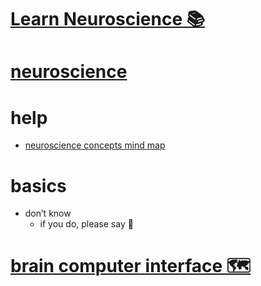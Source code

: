 # [Learn Neuroscience 📚](https://my.mindnode.com/qn6XqfNxftWrVm4n2Xs5BsPJok4KEFTJGpNixELq)


# [neuroscience](http://www.wikiwand.com/en/Neuroscience)


# help


- [neuroscience concepts mind map](https://fkcd.ca/nWf.svg)


# basics

- don’t know  
	- if you do, please say 💙


# [brain computer interface 🗺️](https://my.mindnode.com/z8HaiMkaqK9Ri8tJYgKGAv7x2TPiwkRNnKa73ZzC)

